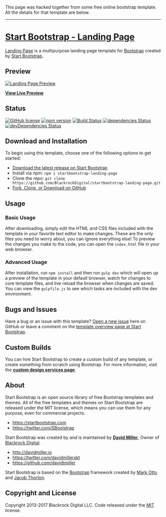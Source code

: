
This page was hacked together from some free online bootstrap template. All the details for that template are below. 





--------------------------------------------------------------------------------------------------------------


# [Start Bootstrap - Landing Page](https://startbootstrap.com/template-overviews/landing-page/)

[Landing Page](http://startbootstrap.com/template-overviews/landing-page/) is a multipurpose landing page template for [Bootstrap](http://getbootstrap.com/) created by [Start Bootstrap](http://startbootstrap.com/).

## Preview

[![Landing Page Preview](https://startbootstrap.com/assets/img/templates/landing-page.jpg)](https://blackrockdigital.github.io/startbootstrap-landing-page/)

**[View Live Preview](https://blackrockdigital.github.io/startbootstrap-landing-page/)**

## Status

[![GitHub license](https://img.shields.io/badge/license-MIT-blue.svg)](https://raw.githubusercontent.com/BlackrockDigital/startbootstrap-landing-page/master/LICENSE)
[![npm version](https://img.shields.io/npm/v/startbootstrap-landing-page.svg)](https://www.npmjs.com/package/startbootstrap-landing-page)
[![Build Status](https://travis-ci.org/BlackrockDigital/startbootstrap-landing-page.svg?branch=master)](https://travis-ci.org/BlackrockDigital/startbootstrap-landing-page)
[![dependencies Status](https://david-dm.org/BlackrockDigital/startbootstrap-landing-page/status.svg)](https://david-dm.org/BlackrockDigital/startbootstrap-landing-page)
[![devDependencies Status](https://david-dm.org/BlackrockDigital/startbootstrap-landing-page/dev-status.svg)](https://david-dm.org/BlackrockDigital/startbootstrap-landing-page?type=dev)

## Download and Installation

To begin using this template, choose one of the following options to get started:
* [Download the latest release on Start Bootstrap](https://startbootstrap.com/template-overviews/landing-page/)
* Install via npm: `npm i startbootstrap-landing-page`
* Clone the repo: `git clone https://github.com/BlackrockDigital/startbootstrap-landing-page.git`
* [Fork, Clone, or Download on GitHub](https://github.com/BlackrockDigital/startbootstrap-landing-page)

## Usage

### Basic Usage

After downloading, simply edit the HTML and CSS files included with the template in your favorite text editor to make changes. These are the only files you need to worry about, you can ignore everything else! To preview the changes you make to the code, you can open the `index.html` file in your web browser.

### Advanced Usage

After installation, run `npm install` and then run `gulp dev` which will open up a preview of the template in your default browser, watch for changes to core template files, and live reload the browser when changes are saved. You can view the `gulpfile.js` to see which tasks are included with the dev environment.

## Bugs and Issues

Have a bug or an issue with this template? [Open a new issue](https://github.com/BlackrockDigital/startbootstrap-landing-page/issues) here on GitHub or leave a comment on the [template overview page at Start Bootstrap](http://startbootstrap.com/template-overviews/landing-page/).

## Custom Builds

You can hire Start Bootstrap to create a custom build of any template, or create something from scratch using Bootstrap. For more information, visit the **[custom design services page](https://startbootstrap.com/bootstrap-design-services/)**.

## About

Start Bootstrap is an open source library of free Bootstrap templates and themes. All of the free templates and themes on Start Bootstrap are released under the MIT license, which means you can use them for any purpose, even for commercial projects.

* https://startbootstrap.com
* https://twitter.com/SBootstrap

Start Bootstrap was created by and is maintained by **[David Miller](http://davidmiller.io/)**, Owner of [Blackrock Digital](http://blackrockdigital.io/).

* http://davidmiller.io
* https://twitter.com/davidmillerskt
* https://github.com/davidtmiller

Start Bootstrap is based on the [Bootstrap](http://getbootstrap.com/) framework created by [Mark Otto](https://twitter.com/mdo) and [Jacob Thorton](https://twitter.com/fat).

## Copyright and License

Copyright 2013-2017 Blackrock Digital LLC. Code released under the [MIT](https://github.com/BlackrockDigital/startbootstrap-landing-page/blob/gh-pages/LICENSE) license.
